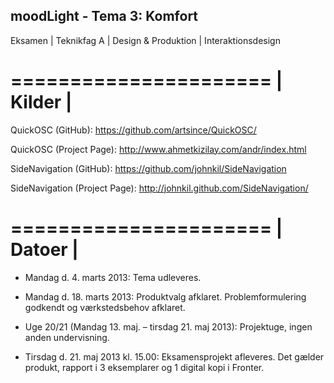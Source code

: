 ##
##  moodLight - Tema 3: Komfort
Eksamen | Teknikfag A | Design & Produktion | Interaktionsdesign
##
======================
| Kilder              |
======================

QuickOSC (GitHub):
https://github.com/artsince/QuickOSC/

QuickOSC (Project Page):
http://www.ahmetkizilay.com/andr/index.html

SideNavigation (GitHub):
https://github.com/johnkil/SideNavigation

SideNavigation (Project Page):
http://johnkil.github.com/SideNavigation/

======================
| Datoer              |
======================

- Mandag d. 4. marts 2013:
Tema udleveres.

- Mandag d. 18. marts 2013:
Produktvalg afklaret. Problemformulering godkendt og værkstedsbehov afklaret.

- Uge 20/21 (Mandag 13. maj. – tirsdag 21. maj 2013):
Projektuge, ingen anden undervisning.

- Tirsdag d. 21. maj 2013 kl. 15.00:
Eksamensprojekt afleveres. Det gælder produkt, rapport i 3 eksemplarer og 1 digital kopi i Fronter.
